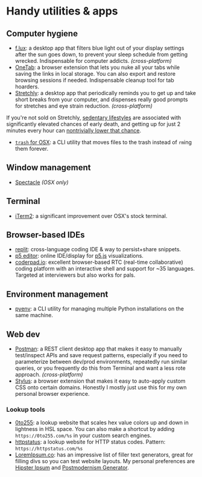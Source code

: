 # Handy utilities & apps

## Computer hygiene
- [f.lux](https://justgetflux.com/): a desktop app that filters blue light out of your display settings after the sun goes down, to prevent your sleep schedule from getting wrecked. Indispensable for computer addicts. *(cross-platform)*
- [OneTab](https://www.one-tab.com/): a browser extension that lets you nuke all your tabs while saving the links in local storage. You can also export and restore browsing sessions if needed. Indispensable cleanup tool for tab hoarders.
- [Stretchly](https://hovancik.net/stretchly/): a desktop app that periodically reminds you to get up and take short breaks from your computer, and dispenses really good prompts for stretches and eye strain reduction. *(cross-platform)*

If you're not sold on Stretchly, [sedentary lifestyles](https://pubmed.ncbi.nlm.nih.gov/?term=sedentary+death) are associated with significantly elevated chances of early death, and getting up for just 2 minutes every hour can [nontrivially lower that chance](https://www.npr.org/sections/health-shots/2015/05/01/403523463/two-minutes-of-walking-an-hour-boosts-health-but-its-no-panacea).

- [`trash` for OSX](https://formulae.brew.sh/formula/trash): a CLI utility that moves files to the trash instead of `rm`ing them forever.

## Window management
- [Spectacle](https://github.com/eczarny/spectacle) *(OSX only)*

## Terminal
- [iTerm2](https://iterm2.com/): a significant improvement over OSX's stock terminal.

## Browser-based IDEs
- [replit](https://replit.com/): cross-language coding IDE & way to persist+share snippets.
- [p5 editor](https://editor.p5js.org/): online IDE/display for [p5.js](https://p5js.org) visualizations.
- [coderpad.io](http://coderpad.io/): excellent browser-based RTC (real-time collaborative) coding platform with an interactive shell and support for ~35 languages. Targeted at interviewers but also works for pals.

## Environment management
- [pyenv](https://github.com/pyenv/pyenv): a CLI utility for managing multiple Python installations on the same machine.

## Web dev
- [Postman](https://www.postman.com/product/rest-client/): a REST client desktop app that makes it easy to manually test/inspect APIs and save request patterns, especially if you need to parameterize between dev/prod environments, repeatedly run similar queries, or you frequently do this from Terminal and want a less rote approach. *(cross-platform)*
- [Stylus](https://chrome.google.com/webstore/detail/stylus/clngdbkpkpeebahjckkjfobafhncgmne): a browser extension that makes it easy to auto-apply custom CSS onto certain domains. Honestly I mostly just use this for my own personal browser experience.

### Lookup tools
- [0to255](https://www.0to255.com/): a lookup website that scales hex value colors up and down in lightness in HSL space. You can also make a shortcut by adding `https://0to255.com/%s` in your custom search engines.
- [httpstatus](https://httpstatus.com/511): a lookup website for HTTP status codes. Pattern: `https://httpstatus.com/%s`
- [LoremIpsum.co](https://loremipsum.io/ultimate-list-of-lorem-ipsum-generators/): has an impressive list of filler text generators, great for filling divs so you can test website layouts. My personal preferences are [Hipster Ipsum](https://hipsum.co/) and [Postmodernism Generator](https://www.elsewhere.org/pomo/).
